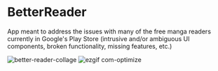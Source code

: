 # BetterReader
App meant to address the issues with many of the free manga readers currently in Google's Play Store (intrusive and/or ambiguous UI components, broken functionality, missing features, etc.)

![better-reader-collage](https://user-images.githubusercontent.com/5976375/32675492-14759138-c625-11e7-8c8a-822b464a787e.png)
![ezgif com-optimize](https://user-images.githubusercontent.com/5976375/30236236-09378e20-94e3-11e7-872d-97fe597b089c.gif)
